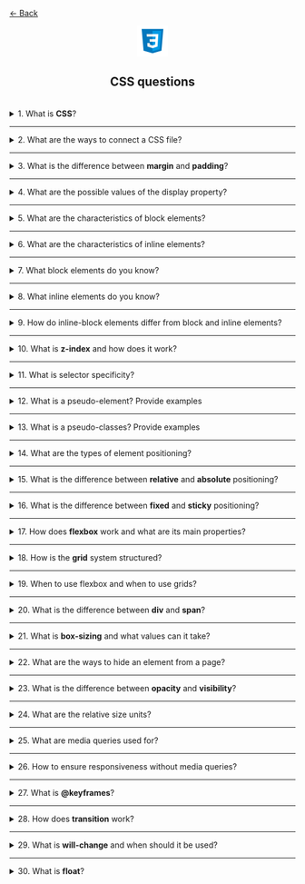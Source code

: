 <a href="../../../README.md">← Back</a>

<div align="center">
  <img src="../../../src/assets/icons/icons-for-titles/css.png">
  <h2>CSS questions</h2>
</div>
<br />

<details>
<summary><span>1. What is <b>CSS</b>?</span></summary>
<br />

CSS (Cascading Style Sheets) is a style sheet language used to describe the presentation of HTML documents. It defines how elements should be displayed on screen, controlling layout, colors, fonts, spacing and other visual aspects of web pages.

</details>

---

<details>
<summary><span>2. What are the ways to connect a CSS file?</span></summary>
<br />

There are three ways to include CSS in an HTML document:

1. **External CSS**

   In HTML:

   ```html
   <link rel="stylesheet" href="styles.css" />
   ```

   In React:

   ```jsx
   import './styles.css';
   ```

   Key benefits:

   - Placed in the `<head>` section (HTML) or at the top of component file (React)
   - Most maintainable approach
   - Can be cached by browsers
   - One file can be used for multiple pages/components

2. **Internal CSS**

   In HTML:

   ```html
   <style>
   	body {
   		background-color: white;
   	}
   </style>
   ```

   In Vue:

   ```vue
   <style>
   .component {
   	background-color: white;
   }
   </style>
   ```

   - Placed in the `<head>` section (HTML) or within component file (Vue)
   - Styles only apply to that specific HTML page/component
   - Increases page size and loading time

3. **Inline CSS**
   ```html
   <p style="color: blue; font-size: 16px;">This is a paragraph</p>
   ```
   - Applied directly to individual HTML elements
   - Highest specificity
   - Hardest to maintain
   - Mixes content with presentation

</details>

---

<details>
<summary><span>3. What is the difference between <b>margin</b> and <b>padding</b>?</span></summary>
<br />

- **Padding** is the space inside an element between its content and border
- **Margin** is the space outside an element that creates distance from other elements

</details>

---

<details>
<summary><span>4. What are the possible values of the display property?</span></summary>
<br />

Most commonly used display values:

- block
- inline
- inline-block
- none
- flex
- grid
- table
- inherit
- initial

</details>

---

<details>
<summary><span>5. What are the characteristics of block elements?</span></summary>
<br />

- Start on a new line
- Take up full width available by default
- Can be sized using width and height properties
- Can be centered using margin: auto
- Respect margin and padding properties
- Can contain other block and inline elements

</details>

---

<details>
<summary><span>6. What are the characteristics of inline elements?</span></summary>
<br />

- Flow within text content in a single line
- Only take up as much width as their content
- Cannot have width and height set
- Can be horizontally aligned using text-align property
- Vertical margin has no effect
- Only horizontal padding and margins are respected
- Can only contain other inline elements
- Line height affects vertical spacing

</details>

---

<details>
<summary><span>7. What block elements do you know?</span></summary>
<br />

Common block elements:

- `<div>` - generic container
- `<p>` - paragraph
- `<h1>` to `<h6>` - headings
- `<section>` - section container
- `<article>` - article container
- `<header>` - header container
- `<footer>` - footer container
- `<form>` - form container
- `<ul>`, `<ol>` - lists
- `<li>` - list item
- `<main>` - main content
- `<nav>` - navigation container
- `<aside>` - sidebar content
- `<blockquote>` - quoted content

</details>

---

<details>
<summary><span>8. What inline elements do you know?</span></summary>
<br />

Common inline elements:

- `<span>` - generic inline container
- `<img>` - image
- `<a>` - hyperlink
- `<label>` - form label
- `<input>` - form input
- `<button>` - clickable button
- `<code>` - code snippet
- `<br>` - line break
- `<b>` - bold text
- `<strong>` - strong emphasis
- `<i>` - italicized text
- `<em>` - emphasized text
- `<small>` - smaller text
- `<sub>` - subscript
- `<sup>` - superscript

</details>

---

<details>
<summary><span>9. How do inline-block elements differ from block and inline elements?</span></summary>
<br />

Key characteristics of inline-block elements:

- Combine features of both block and inline elements
- Flow within text content like inline elements
- Do not force new lines like inline elements
- Can have width, height, margins and padding like block elements
- Both vertical and horizontal margins/padding are applied
- Do not take up full parent width by default
- Multiple elements can sit side by side if space allows

</details>

---

<details>
<summary><span>10. What is <b>z-index</b> and how does it work?</span></summary>
<br />

This property defines the stacking order of elements along the Z-axis (depth), determining which elements appear on top of others. It only works for elements with position: relative, absolute, fixed, or sticky.

- The higher the z-index value, the closer the element is to the user
- The lower the value, the further the element is
- If z-index is not set, elements are arranged in the order they appear in the code
</details>

---

<details>
<summary><span>11. What is selector specificity?</span></summary>
<br />

It is the specific weight by which the browser determines the priority of styles when multiple rules are applied to the same element. The higher the specificity, the higher the priority of the style

If two or more selectors conflict, the browser selects the one with the greater weight. If the specificity is the same, the rule written later in the code is applied

Selector specificity can be represented as a tuple of three numbers, where:

- The first value is the number of ID selectors (highest priority)
- The second value is the sum of classes, attributes, and pseudo-classes
- The third value is the number of tags and pseudo-elements

</details>

---

<details>
<summary><span>12. What is a pseudo-element? Provide examples</span></summary>
<br />

A pseudo-element in CSS allows styling a part of an element without modifying the HTML markup.

Most commonly used:

- `::before` - adds content before the element
- `::after` - adds content after the element
- `::first-letter` - letter styles the first letter of the text
- `::first-line` - line styles the first line of the text

</details>

---

<details>
<summary><span>13. What is a pseudo-classes? Provide examples</span></summary>
<br />

This is a way to apply styles to an element based on its state or position in the DOM, without adding classes or attributes in HTML

Main pseudo-classes:

- `:hover` – applied when the user hovers over an element
- `:focus` – activated when an element gains focus (e.g., when clicking inside an input field)
- `:active` – when an element is active (pressed)
- `:checked` – applied to a checked checkbox or radio button
- `:first-child` / `:last-child `– styles the first or last child element
- `:nth-child(n)` – selects a specific child element among siblings (e.g., the second item in a list)
- `:disabled` – used for disabled form elements

</details>

---

<details>
<summary><span>14. What are the types of element positioning?</span></summary>
<br />

- `static`
- `relative`
- `absolute`
- `fixed`
- `sticky`

</details>

---

<details>
<summary><span>15. What is the difference between <b>relative</b> and <b>absolute</b> positioning?</span></summary>
<br />

- `relative` — the element remains in the document flow but can be shifted relative to its original position
- `absolute` — the element is removed from the document flow and positioned relative to the nearest parent with **fixed**, **relative** or **absolute** positioning

</details>

---

<details>
<summary><span>16. What is the difference between <b>fixed</b> and <b>sticky</b> positioning?</span></summary>
<br />

- `fixed` — the element is anchored relative to the browser window and remains in place even when the entire page is scrolled.

- `sticky` — the element behaves like relative until it reaches the position specified via top, left, etc. Then, it sticks to that position within its parent and stays there until the end of the parent's area, without exceeding its boundaries.

</details>

---

<details>
<summary><span>17. How does <b>flexbox</b> work and what are its main properties?</span></summary>
<br />

It is a CSS tool for convenient element positioning on a page, used to create responsive interfaces and center elements.
<br /><br />

Flexbox uses **two axes** that help control element placement:

1. **Main Axis** — the direction along which elements are placed
   - Defined by the `flex-direction` property
   - Can be **horizontal** (`row`) or **vertical** (`column`)
2. **Cross Axis** — perpendicular to the main axis, responsible for element alignment
   - Controlled via `align-items` and `align-content`

---

### **Alignment along the main axis (`justify-content`)**

Used to control element placement **horizontally** (if `flex-direction: row`) or **vertically** (if `flex-direction: column`):

- `flex-start` — elements are aligned at the start
- `flex-end` — aligned at the end
- `center` — centered
- `space-between` — evenly distributed **without gaps at the edges**
- `space-around` — evenly distributed **with gaps on the sides**
- `space-evenly` — fully evenly distributed, including the edges

---

### **Alignment along the cross axis (`align-items`)**

Controls element placement **perpendicular to the main axis**:

- `stretch` (default) — elements stretch to fit the container height
- `flex-start` — aligned at the start of the cross axis
- `flex-end` — aligned at the end
- `center` — centered
- `baseline` — aligned along the text baseline

---

### 🔹 **Additional Flexbox commands**

- **`flex-direction`** — sets the direction of elements (`row`, `column`, `row-reverse`, `column-reverse`, `inherit`, `initial`, `unset`).
- **`flex-wrap`** — controls line wrapping (`nowrap`, `wrap`, `wrap-reverse`, `inherit`, `initial`, `unset`).
- **`flex-flow`** — combines `flex-direction` and `flex-wrap` (e.g., `row wrap`, `column nowrap`).
- **`flex-shrink`** — defines how much elements shrink (`0` — does not shrink, `1` — standard shrinking).
- **`flex-grow`** — regulates element growth (`0` — does not grow, `1+` — degree of growth).
- **`flex-basis`** — sets the initial size (`auto`, `100px`, `25%`).
- **`order`** — changes display order (`-1`, `0`, `1`, `2`, etc.).
- **`align-self`** — individual alignment (`auto`, `flex-start`, `flex-end`, `center`, `baseline`, `stretch`).
- **`align-content`** — manages row placement (`flex-start`, `flex-end`, `center`, `space-between`, `space-around`, `stretch`).
- **`justify-content`** — controls element positioning along the main axis (`flex-start`, `flex-end`, `center`, `space-between`, `space-around`, `space-evenly`).

</details>

---

<details>
<summary><span>18. How is the <b>grid</b> system structured?</span></summary>
<br />

It is a tool for creating complex layouts that allows working with row and column grids. Unlike Flexbox, which controls elements along one axis, **Grid** organizes content in a **two-dimensional** structure.

### **Main grid properties (`grid-container`)**

Used on the parent element (`display: grid;`):

- **`grid-template-columns`** — sets the number and width of columns (`100px 200px 1fr`).
- **`grid-template-rows`** — defines row heights (`50px auto 1fr`).
- **`grid-template-areas`** — sets named areas (`"header header" "sidebar main" "footer footer"`).
- **`grid-template`** — combines `grid-template-rows`, `grid-template-columns`, and `grid-template-areas` into one property.
- **`grid-gap` / `gap`** — sets spacing between elements (`10px`, `20px`).
- **`justify-items`** — controls alignment **inside cells** (`start`, `end`, `center`, `stretch`).
- **`align-items`** — sets vertical alignment inside **cells** (`start`, `end`, `center`, `stretch`).
- **`justify-content`** — distributes the entire grid along the **main axis** (`start`, `end`, `center`, `space-between`, `space-around`, `space-evenly`).
- **`align-content`** — distributes the entire grid along the **cross axis** (similar to `justify-content`, but vertically).

---

### **Grid item properties (`grid-item`)**

Used on child elements inside `grid-container`:

- **`grid-column-start` / `grid-column-end`** — defines which column the element starts and ends in (`2 / 4`).
- **`grid-row-start` / `grid-row-end`** — sets rows (`1 / 3`).
- **`grid-area`** — combines `row` and `column` (`1 / 2 / 3 / 4`).
- **`justify-self`** — controls horizontal positioning of an element (`start`, `end`, `center`, `stretch`).
- **`align-self`** — adjusts vertical positioning of an element (`start`, `end`, `center`, `stretch`).

---

### 🔹 **Automatic placement (`auto-fill`, `auto-fit`)**

- **`grid-template-columns: repeat(auto-fill, minmax(150px, 1fr));`**
- **`grid-template-columns: repeat(auto-fit, minmax(150px, 1fr));`**

✔ `auto-fill` **fills the grid with the maximum number of possible columns**.  
✔ `auto-fit` **adjusts column sizes so they fill the available space**.

</details>

---

<details>
<summary><span>19. When to use flexbox and when to use grids?</span></summary>
<br />

**Flexbox** — a tool for one-axis element management, ideal for arranging components **horizontally or vertically**.  
**Grid** — a powerful system for two-dimensional layouts, where elements need to be **positioned in both rows and columns**.

The choice depends on the task: if flexibility along a single axis is needed — **Flexbox**, if a structured grid is required — **Grid**.

</details>

---

<details>
<summary><span>20. What is the difference between <b>div</b> and <b>span</b>?</span></summary>
<br />

- `div` — a block-level element used for grouping content and creating structural blocks.
- `span` — an inline element used for highlighting specific parts of text or styling within a line.

</details>

---

<details>
<summary><span>21. What is <b>box-sizing</b> and what values can it take?</span></summary>
<br />

**`box-sizing`** is a CSS property that defines how the size of an element is calculated, including its width and height.

### **Available values**

- **`content-box`** (default) — the element's size is calculated **excluding** `padding` and `border`.
- **`border-box`** — **all** inner paddings (`padding`) and borders (`border`) are included within the specified `width` and `height`.

</details>

---

<details>
<summary><span>22. What are the ways to hide an element from a page?</span></summary>
<br />

There are several ways to hide an element:

- **`display: none`** — completely removes the element from the document flow; it does not take up space.
- **`visibility: hidden`** — the element is invisible but still takes up space on the page.
- **`opacity: 0`** — makes the element fully transparent, but it remains clickable.
- **`width: 0; height: 0`** — collapses the element to zero dimensions.
- **`position: absolute; left: -9999px`** — moves the element far beyond the visible area.
- **`clip-path: polygon(0 0)`** — crops the element to an invisible point.

Each method has its own characteristics:

- `display: none` **cannot be animated**.
- `visibility` and `opacity` **can be animated**.
- `opacity` **preserves interactivity** (the element remains clickable).
- `position: absolute` **may affect performance**.

</details>

---

<details>
<summary><span>23. What is the difference between <b>opacity</b> and <b>visibility</b>?</span></summary>
<br />

- **`opacity`** controls transparency levels, **can be animated**, and keeps the element **interactive** (clickable, responsive to events).
- **`visibility`** simply hides the element, but it remains in the document flow and **does not respond to events**. `visibility` **cannot be animated** using `transition`.

</details>

---

<details>
<summary><span>24. What are the relative size units?</span></summary>
<br />

- **`em`** — depends on the font size of the parent element.
- **`rem`** — depends on the font size of the root element (`html`).
- **`%`** — percentage-based size relative to the parent element.
- **`vh`** — percentage of the viewport height.
- **`vw`** — percentage of the viewport width.
- **`vmin`** — percentage of the smaller dimension (`vh` or `vw`).
- **`vmax`** — percentage of the larger dimension (`vh` or `vw`).
- **`ex`** — depends on the height of the lowercase letter `x` in the current font.
- **`ch`** — depends on the width of the `0` character in the current font.

</details>

---

<details>
<summary><span>25. What are media queries used for?</span></summary>
<br />

Media queries allow different styles to be applied based on device characteristics (screen width, orientation, device type, etc.). They are the primary tool for creating **responsive design**.

</details>

---

<details>
<summary><span>26. How to ensure responsiveness without media queries?</span></summary>
<br />

- **Flexbox and Grid** — flexible layouts that adapt to available space.
- **Relative units (`em`, `rem`, `%`, `vh`, `vw`)** — scale based on the container or screen.
- **`max-width` and `min-width`** — prevent elements from being too large or too small.
- **`clamp()`** — sets a dynamic range (`clamp(200px, 50%, 600px)`).
- **`auto` instead of fixed sizes** — elements adjust to content.
- **`fit-content`** — used for adaptive widths (`width: fit-content;`).
- **`calc()`** — allows combining sizes (`width: calc(100% - 50px);`).
- **`aspect-ratio`** — maintains correct proportions without media queries (`aspect-ratio: 16/9;`).
- **CSS `container queries` (modern browsers)** — adapts styling based on the parent block's size.

</details>

---

<details>
<summary><span>27. What is <b>@keyframes</b>?</span></summary>
<br />

`@keyframes` is a CSS rule that allows animations to be created by defining a sequence of styles at specific points in an animation. It is used together with the `animation` property to apply animations to elements.

### **Main animation properties**

- **`animation-name`** — defines the name of the `@keyframes` animation.
- **`animation-duration`** — sets the animation duration in seconds or milliseconds.
- **`animation-timing-function`** — controls transition behavior (`linear`, `ease`, `ease-in`, `ease-out`, `ease-in-out`, `steps()`).
- **`animation-delay`** — sets the delay before the animation starts.
- **`animation-iteration-count`** — sets the number of repetitions (`1`, `infinite`, etc.).
- **`animation-direction`** — defines playback direction (`normal`, `reverse`, `alternate`, `alternate-reverse`).
- **`animation-fill-mode`** — controls the element's state before and after the animation (`none`, `forwards`, `backwards`, `both`).
- **`animation-play-state`** — defines whether the animation is **running** or **paused**.

</details>

---

<details>
<summary><span>28. How does <b>transition</b> work?</span></summary>
<br />

`transition` is a CSS property for smooth transitions between values of other properties.

### **Main parameters:**

- **`transition-property`** — defines the property to animate.
- **`transition-duration`** — sets the duration of the transition.
- **`transition-timing-function`** — controls easing behavior.
- **`transition-delay`** — defines a delay before the transition starts.

Example: `transition: all 0.3s ease;`

</details>

---

<details>
<summary><span>29. What is <b>will-change</b> and when should it be used?</span></summary>
<br />

This CSS property tells the browser which properties are likely to change, allowing it to optimize rendering in advance.

It is used to improve the performance of complex animations but should be applied **sparingly** to avoid unnecessary load on the browser.

</details>

---

<details>
<summary><span>30. What is <b>float</b>?</span></summary>
<br />

This is a CSS property that allows an element to "float" along the left or right edge of its container while text and inline elements wrap around it.  
<br /><br />

### **Main values:**

- `left` — the element floats at the left edge.
- `right` — the element floats at the right edge.
- `none` — disables floating (default value).

### **Key characteristics:**

- Floating elements **are removed from the document flow**.
- The **parent container may collapse** if it only contains floating elements.
- The `clear` property **is used to prevent unwanted wrapping**.

</details>
